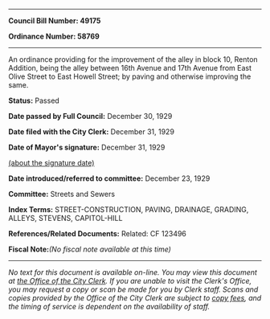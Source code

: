 

********

**Council Bill Number: 49175**
   
**Ordinance Number: 58769**
********

 An ordinance providing for the improvement of the alley in block 10, Renton Addition, being the alley between 16th Avenue and 17th Avenue from East Olive Street to East Howell Street; by paving and otherwise improving the same.

**Status:** Passed
   
**Date passed by Full Council:** December 30, 1929
   
**Date filed with the City Clerk:** December 31, 1929
   
**Date of Mayor's signature:** December 31, 1929
   
[(about the signature date)](/~public/approvaldate.htm)
   
   
   
**Date introduced/referred to committee:** December 23, 1929
   
**Committee:** Streets and Sewers
   
   
**Index Terms:** STREET-CONSTRUCTION, PAVING, DRAINAGE, GRADING, ALLEYS, STEVENS, CAPITOL-HILL

**References/Related Documents:** Related: CF 123496

**Fiscal Note:**_(No fiscal note available at this time)_
********

_No text for this document is available on-line. You may view this document at [the Office of the City Clerk](http://www.seattle.gov/leg/clerk/contactUs.htm). If you are unable to visit the Clerk's Office, you may request a copy or scan be made for you by Clerk staff. Scans and copies provided by the Office of the City Clerk are subject to [copy fees](http://clerk.seattle.gov/~public/clerkfees.htm), and the timing of service is dependent on the availability of staff._

